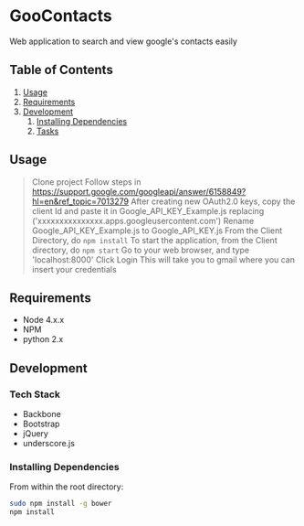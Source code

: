 # GooContacts
Web application to search and view google's contacts easily

## Table of Contents

1. [Usage](#Usage)
1. [Requirements](#requirements)
1. [Development](#development)
    1. [Installing Dependencies](#installing-dependencies)
    1. [Tasks](#tasks)

## Usage

> Clone project
> Follow steps in https://support.google.com/googleapi/answer/6158849?hl=en&ref_topic=7013279
> After creating new OAuth2.0 keys, copy the client Id and paste it in Google_API_KEY_Example.js replacing ('xxxxxxxxxxxxxxx.apps.googleusercontent.com')
> Rename Google_API_KEY_Example.js to Google_API_KEY.js
> From the Client Directory, do    ```npm install```
> To start the application, from the Client directory, do    ```npm start```
> Go to your web browser, and type 'localhost:8000'
> Click Login
> This will take you to gmail where you can insert your credentials

## Requirements

- Node 4.x.x
- NPM
- python 2.x

## Development
### Tech Stack

* Backbone
* Bootstrap
* jQuery
* underscore.js

### Installing Dependencies

From within the root directory:

```sh
sudo npm install -g bower
npm install
```

